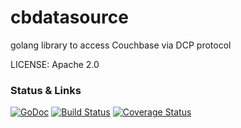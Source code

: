 cbdatasource
============

golang library to access Couchbase via DCP protocol

LICENSE: Apache 2.0

### Status & Links

[![GoDoc](https://godoc.org/github.com/steveyen/cbdatasource?status.svg)](https://godoc.org/github.com/steveyen/cbdatasource) [![Build Status](https://drone.io/github.com/steveyen/cbdatasource/status.png)](https://drone.io/github.com/steveyen/cbdatasource/latest) [![Coverage Status](https://coveralls.io/repos/steveyen/cbdatasource/badge.png?branch=master)](https://coveralls.io/r/steveyen/cbdatasource?branch=master)
